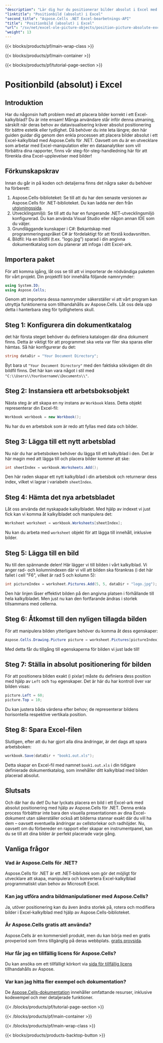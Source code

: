 ```yaml
---
"description": "Lär dig hur du positionerar bilder absolut i Excel med hjälp av Aspose.Cells för .NET med den här omfattande steg-för-steg-handledningen."
"linktitle": "Positionbild (absolut) i Excel"
"second_title": "Aspose.Cells .NET Excel-bearbetnings-API"
"title": "Positionbild (absolut) i Excel"
"url": "/sv/net/excel-ole-picture-objects/position-picture-absolute-excel/"
"weight": 13
---
```


{{< blocks/products/pf/main-wrap-class >}}

{{< blocks/products/pf/main-container >}}

{{< blocks/products/pf/tutorial-page-section >}}

# Positionbild (absolut) i Excel

## Introduktion
Har du någonsin haft problem med att placera bilder korrekt i ett Excel-kalkylblad? Du är inte ensam! Många användare står inför denna utmaning, särskilt när deras behov av datavisualisering kräver absolut positionering för bättre estetik eller tydlighet. Då behöver du inte leta längre; den här guiden guidar dig genom den enkla processen att placera bilder absolut i ett Excel-kalkylblad med Aspose.Cells för .NET. Oavsett om du är en utvecklare som arbetar med Excel-manipulation eller en dataanalytiker som vill förbättra dina rapporter, finns vår steg-för-steg-handledning här för att förenkla dina Excel-upplevelser med bilder!
## Förkunskapskrav
Innan du går in på koden och detaljerna finns det några saker du behöver ha förberett:
1. Aspose.Cells-biblioteket: Se till att du har den senaste versionen av Aspose.Cells för .NET-biblioteket. Du kan ladda ner den från [utgivningssida](https://releases.aspose.com/cells/net/).
2. Utvecklingsmiljö: Se till att du har en fungerande .NET-utvecklingsmiljö konfigurerad. Du kan använda Visual Studio eller någon annan IDE som du väljer.
3. Grundläggande kunskaper i C#: Bekantskap med programmeringsspråket C# är fördelaktigt för att förstå kodavsnitten.
4. Bildfil: Ha en bildfil (t.ex. ”logo.jpg”) sparad i din angivna dokumentkatalog som du planerar att infoga i ditt Excel-ark.

## Importera paket
För att komma igång, låt oss se till att vi importerar de nödvändiga paketen för vårt projekt. Din projektfil bör innehålla följande namnrymder:
```csharp
using System.IO;
using Aspose.Cells;
```
Genom att importera dessa namnrymder säkerställer vi att vårt program kan utnyttja funktionerna som tillhandahålls av Aspose.Cells.
Låt oss dela upp detta i hanterbara steg för tydlighetens skull.
## Steg 1: Konfigurera din dokumentkatalog
det här första steget behöver du definiera katalogen där dina dokument finns. Detta är viktigt för att programmet ska veta var filer ska sparas eller hämtas. Så här konfigurerar du det:
```csharp
string dataDir = "Your Document Directory";
```
Byt bara ut `"Your Document Directory"` med den faktiska sökvägen dit din bildfil finns. Det här kan vara något i stil med `"C:\\Users\\YourUsername\\Documents\\"`.
## Steg 2: Instansiera ett arbetsboksobjekt
Nästa steg är att skapa en ny instans av `Workbook` klass. Detta objekt representerar din Excel-fil:
```csharp
Workbook workbook = new Workbook();
```
Nu har du en arbetsbok som är redo att fyllas med data och bilder.
## Steg 3: Lägga till ett nytt arbetsblad
Nu när du har arbetsboken behöver du lägga till ett kalkylblad i den. Det är här magin med att lägga till och placera bilder kommer att ske:
```csharp
int sheetIndex = workbook.Worksheets.Add();
```
Den här raden skapar ett nytt kalkylblad i din arbetsbok och returnerar dess index, vilket vi lagrar i variabeln `sheetIndex`.
## Steg 4: Hämta det nya arbetsbladet
Låt oss använda det nyskapade kalkylbladet. Med hjälp av indexet vi just fick kan vi komma åt kalkylbladet och manipulera det:
```csharp
Worksheet worksheet = workbook.Worksheets[sheetIndex];
```
Nu kan du arbeta med `worksheet` objekt för att lägga till innehåll, inklusive bilder.
## Steg 5: Lägga till en bild
Nu till den spännande delen! Här lägger vi till bilden i vårt kalkylblad. Vi anger rad- och kolumnindexen där vi vill att bilden ska förankras (i det här fallet i cell "F6", vilket är rad 5 och kolumn 5):
```csharp
int pictureIndex = worksheet.Pictures.Add(5, 5, dataDir + "logo.jpg");
```
Den här linjen låser effektivt bilden på den angivna platsen i förhållande till hela kalkylbladet. Men just nu kan den fortfarande ändras i storlek tillsammans med cellerna.
## Steg 6: Åtkomst till den nyligen tillagda bilden
För att manipulera bilden ytterligare behöver du komma åt dess egenskaper:
```csharp
Aspose.Cells.Drawing.Picture picture = worksheet.Pictures[pictureIndex];
```
Med detta får du tillgång till egenskaperna för bilden vi just lade till!
## Steg 7: Ställa in absolut positionering för bilden
För att positionera bilden exakt (i pixlar) måste du definiera dess position med hjälp av `Left` och `Top` egenskaper. Det är här du har kontroll över var bilden visas:
```csharp
picture.Left = 60;
picture.Top = 10;
```
Du kan justera båda värdena efter behov; de representerar bildens horisontella respektive vertikala position.
## Steg 8: Spara Excel-filen
Slutligen, efter att du har gjort alla dina ändringar, är det dags att spara arbetsboken:
```csharp
workbook.Save(dataDir + "book1.out.xls");
```
Detta skapar en Excel-fil med namnet `book1.out.xls` i din tidigare definierade dokumentkatalog, som innehåller ditt kalkylblad med bilden placerad absolut.

## Slutsats
Och där har du det! Du har lyckats placera en bild i ett Excel-ark med absolut positionering med hjälp av Aspose.Cells för .NET. Denna enkla process förbättrar inte bara den visuella presentationen av dina Excel-dokument utan säkerställer också att bilderna stannar exakt där du vill ha dem – oavsett eventuella ändringar av cellstorlekar och radhöjder. Nu, oavsett om du förbereder en rapport eller skapar en instrumentpanel, kan du se till att dina bilder är perfekt placerade varje gång.
## Vanliga frågor
### Vad är Aspose.Cells för .NET?
Aspose.Cells för .NET är ett .NET-bibliotek som gör det möjligt för utvecklare att skapa, manipulera och konvertera Excel-kalkylblad programmatiskt utan behov av Microsoft Excel.
### Kan jag utföra andra bildmanipulationer med Aspose.Cells?
Ja, utöver positionering kan du även ändra storlek på, rotera och modifiera bilder i Excel-kalkylblad med hjälp av Aspose.Cells-biblioteket.
### Är Aspose.Cells gratis att använda?
Aspose.Cells är en kommersiell produkt, men du kan börja med en gratis provperiod som finns tillgänglig på deras webbplats. [gratis provsida](https://releases.aspose.com/).
### Hur får jag en tillfällig licens för Aspose.Cells?
Du kan ansöka om ett tillfälligt körkort via [sida för tillfällig licens](https://purchase.aspose.com/temporary-license/) tillhandahålls av Aspose.
### Var kan jag hitta fler exempel och dokumentation?
De [Aspose.Cells-dokumentation](https://reference.aspose.com/cells/net/) innehåller omfattande resurser, inklusive kodexempel och mer detaljerade funktioner.

{{< /blocks/products/pf/tutorial-page-section >}}

{{< /blocks/products/pf/main-container >}}

{{< /blocks/products/pf/main-wrap-class >}}

{{< blocks/products/products-backtop-button >}}